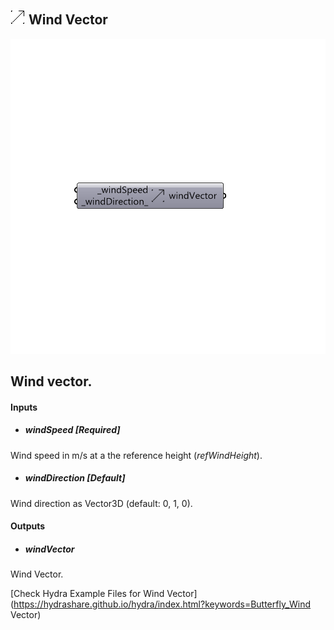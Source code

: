 ## ![](../../images/icons/Wind_Vector.png) Wind Vector

![](../../images/components/Wind_Vector.png)

Wind vector.
 -

#### Inputs
* ##### windSpeed [Required]
Wind speed in m/s at a the reference height (_refWindHeight_).
* ##### windDirection [Default]
Wind direction as Vector3D (default: 0, 1, 0).

#### Outputs
* ##### windVector
Wind Vector.


[Check Hydra Example Files for Wind Vector](https://hydrashare.github.io/hydra/index.html?keywords=Butterfly_Wind Vector)